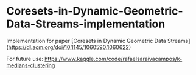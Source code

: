 # Coresets-in-Dynamic-Geometric-Data-Streams-implementation
Implementation for paper [Coresets in Dynamic Geometric Data Streams]
(https://dl.acm.org/doi/10.1145/1060590.1060622)

For future use:
https://www.kaggle.com/code/rafaelsaraivacampos/k-medians-clustering
